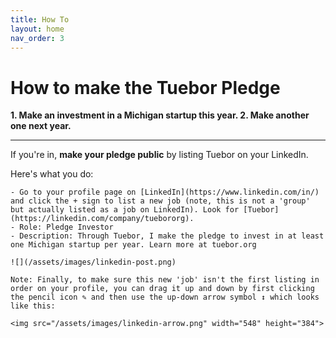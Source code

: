 ```yaml
---
title: How To
layout: home
nav_order: 3
---
```


# How to make the Tuebor Pledge

**1. Make an investment in a Michigan startup this year.
2. Make another one next year.**

---

If you're in, **make your pledge public** by listing Tuebor on your LinkedIn.

Here's what you do:
```
- Go to your profile page on [LinkedIn](https://www.linkedin.com/in/) and click the + sign to list a new job (note, this is not a 'group' but actually listed as a job on LinkedIn). Look for [Tuebor](https://linkedin.com/company/tuebororg).
- Role: Pledge Investor
- Description: Through Tuebor, I make the pledge to invest in at least one Michigan startup per year. Learn more at tuebor.org

![](/assets/images/linkedin-post.png)

Note: Finally, to make sure this new 'job' isn't the first listing in order on your profile, you can drag it up and down by first clicking the pencil icon ✎ and then use the up-down arrow symbol ↕ which looks like this:

<img src="/assets/images/linkedin-arrow.png" width="548" height="384">
```
